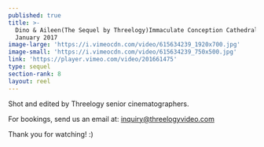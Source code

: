 ```yaml
---
published: true
title: >-
  Dino & Aileen(The Sequel by Threelogy)Immaculate Conception Cathedral -
  January 2017
image-large: 'https://i.vimeocdn.com/video/615634239_1920x700.jpg'
image-small: 'https://i.vimeocdn.com/video/615634239_750x500.jpg'
link: 'https://player.vimeo.com/video/201661475'
type: sequel
section-rank: 8
layout: reel
---
```

Shot and edited by Threelogy senior cinematographers.

For bookings, send us an email at: inquiry@threelogyvideo.com

Thank you for watching! :)
